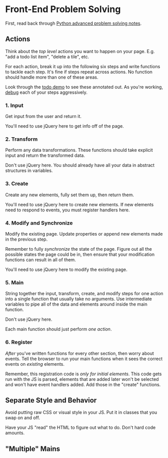 # Front-End Problem Solving

First, read back through [Python advanced problem solving notes](/notes/problem-solving-adv.md).

## Actions

Think about the _top level_ actions you want to happen on your page.
E.g. "add a todo list item", "delete a tile", etc.

For each action, break it up into the following six steps and write functions to tackle each step.
It's fine if steps repeat across actions.
No function should handle more than one of these areas.

Look through the [todo demo](/demos/todo.md) to see these annotated out.
As you're working, [debug](/notes/debugging-js.md) each of your steps aggressively.

### 1. Input

Get input from the user and return it.

You'll need to use jQuery here to get info off of the page.

### 2. Transform

Perform any data transformations.
These functions should take explicit input and return the transformed data.

Don't use jQuery here.
You should already have all your data in abstract structures in variables.

### 3. Create

Create any new elements, fully set them up, then return them.

You'll need to use jQuery here to create new elements.
If new elements need to respond to events, you must register handlers here.

### 4. Modify and Synchronize

Modify the existing page.
Update properties or append new elements made in the previous step.

Remember to fully _synchronize_ the state of the page.
Figure out all the possible states the page could be in, then ensure that your modification functions can result in all of them.

You'll need to use jQuery here to modify the existing page.

### 5. Main

String together the input, transform, create, and modify steps for one action into a single function that usually take no arguments.
Use intermediate variables to pipe all of the data and elements around inside the main function.

Don't use jQuery here.

Each main function should just perform _one action_.

### 6. Register

_After_ you've written functions for every other section, then worry about events.
Tell the browser to run your main functions when it sees the correct events on _existing_ elements.

Remember, this registration code is _only for initial elements_.
This code gets run with the JS is parsed, elements that are added later won't be selected and won't have event handlers added.
Add those in the "create" functions.

## Separate Style and Behavior

Avoid putting raw CSS or visual style in your JS.
Put it in classes that you swap on and off.

Have your JS "read" the HTML to figure out what to do.
Don't hard code amounts.

## "Multiple" Mains
